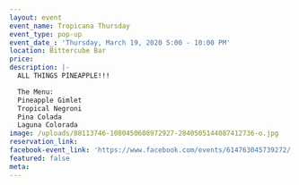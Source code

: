 ```yaml
---
layout: event
event_name: Tropicana Thursday
event_type: pop-up
event_date_: 'Thursday, March 19, 2020 5:00 - 10:00 PM'
location: Bittercube Bar
price:
description: |-
  ALL THINGS PINEAPPLE!!!

  The Menu:
  Pineapple Gimlet 
  Tropical Negroni
  Pina Colada 
  Laguna Colorada
image: /uploads/88113746-1080450608972927-2840505144087412736-o.jpg
reservation_link:
facebook-event_link: 'https://www.facebook.com/events/614763045739272/'
featured: false
meta:
---
```


